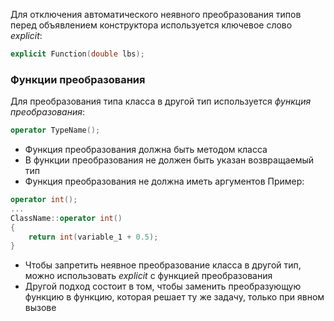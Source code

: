 Для отключения автоматического неявного преобразования типов перед объявлением конструктора используется ключевое слово _explicit_:
```cpp
explicit Function(double lbs);
```
### Функции преобразования
Для преобразования типа класса в другой тип используется _функция преобразования_:
```cpp
operator TypeName();
```
- Функция преобразования должна быть методом класса
- В функции преобразования не должен быть указан возвращаемый тип
- Функция преобразования не должна иметь аргументов
Пример:
```cpp
operator int();
...
ClassName::operator int()
{
	return int(variable_1 + 0.5);
}
```
- Чтобы запретить неявное преобразование класса в другой тип, можно использовать _explicit_ с функцией преобразования
- Другой подход состоит в том, чтобы заменить преобразующую функцию в функцию, которая решает ту же задачу, только при явном вызове
